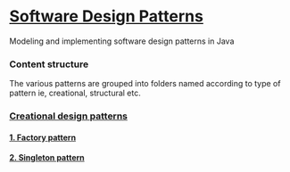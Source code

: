 # [Software Design Patterns](https://github.com/patrickfosso49/software-design-patterns/blob/main/)
Modeling and implementing software design patterns in Java

### Content structure
The various patterns are grouped into folders named according to type of pattern ie, creational, structural etc.

### [Creational design patterns](https://github.com/patrickfosso49/software-design-patterns/tree/main/creational)

#### [1. Factory pattern](https://github.com/patrickfosso49/software-design-patterns/tree/main/creational/factory/fouotsop_fosso_patrick_20U2585)

#### [2. Singleton pattern](https://github.com/patrickfosso49/software-design-patterns/tree/main/creational/singleton/fouotsop_fosso_patrick_20U2585/code)